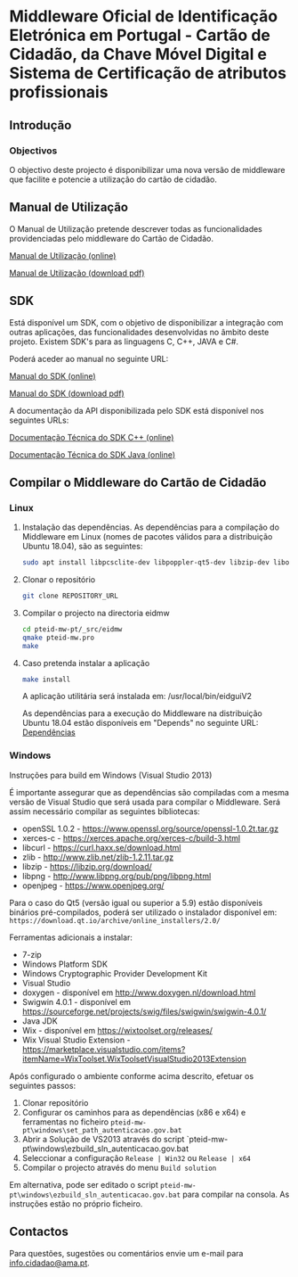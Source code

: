 # Middleware Oficial de Identificação Eletrónica em Portugal - Cartão de Cidadão, da Chave Móvel Digital e Sistema de Certificação de atributos profissionais
## Introdução
### Objectivos

O objectivo deste projecto é disponibilizar uma nova versão de middleware que facilite e potencie a utilização do cartão de cidadão.

## Manual de Utilização

O Manual de Utilização pretende descrever todas as funcionalidades providenciadas pelo middleware do Cartão de Cidadão.

[Manual de Utilização (online)](https://amagovpt.github.io/autenticacao.gov/user_manual.html)

[Manual de Utilização (download pdf)](docs/Manual_de_Utilizacao_v3.pdf)

## SDK

Está disponível um SDK, com o objetivo de disponibilizar a integração com outras aplicações, das funcionalidades desenvolvidas no âmbito deste projeto.
Existem SDK's para as linguagens C, C++, JAVA e C#.

Poderá aceder ao manual no seguinte URL:

[Manual do SDK (online)](https://amagovpt.github.io/autenticacao.gov/manual_sdk.html)

[Manual do SDK (download pdf)](docs/Manual_de_SDK.pdf)

A documentação da API disponibilizada pelo SDK está disponível nos seguintes URLs:


[Documentação Técnica do SDK C++ (online)](https://amagovpt.github.io/autenticacao.gov/sdk/cpp/)

[Documentação Técnica do SDK Java (online)](https://amagovpt.github.io/autenticacao.gov/sdk/java/)

## Compilar o Middleware do Cartão de Cidadão

### Linux

1. Instalação das dependências.
   As dependências para a compilação do Middleware em Linux (nomes de pacotes válidos para a distribuição Ubuntu 18.04), são as seguintes:

   ```bash
   sudo apt install libpcsclite-dev libpoppler-qt5-dev libzip-dev libopenjp2-7-dev libpng-dev openjdk-8-jdk qtbase5-dev qt5-qmake qtbase5-private-dev qt5-default qtdeclarative5-dev qtquickcontrols2-5-dev qml-module-qtquick-controls2 libssl1.0-dev libxerces-c-dev libxml-security-c-dev swig libcurl4-nss-dev libnsspem
   ```

2. Clonar o repositório

   ```bash
   git clone REPOSITORY_URL
   ```

3. Compilar o projecto na directoria eidmw

   ```bash
   cd pteid-mw-pt/_src/eidmw
   qmake pteid-mw.pro
   make
   ```

4. Caso pretenda instalar a aplicação

   ```bash
   make install
   ```

   A aplicação utilitária será instalada em: /usr/local/bin/eidguiV2

   As dependências para a execução do Middleware na distribuição Ubuntu 18.04 estão disponíveis em "Depends" no seguinte URL: [Dependências](pteid-mw-pt/_src/eidmw/debian/control)


### Windows

Instruções para build em Windows (Visual Studio 2013)

É importante assegurar que as dependências são compiladas com a mesma versão de Visual Studio que será usada para compilar o Middleware.
Será assim necessário compilar as seguintes bibliotecas:

- openSSL 1.0.2 - https://www.openssl.org/source/openssl-1.0.2t.tar.gz
- xerces-c - https://xerces.apache.org/xerces-c/build-3.html
- libcurl - https://curl.haxx.se/download.html
- zlib - http://www.zlib.net/zlib-1.2.11.tar.gz
- libzip - https://libzip.org/download/
- libpng - http://www.libpng.org/pub/png/libpng.html
- openjpeg - https://www.openjpeg.org/

Para o caso do Qt5 (versão igual ou superior a 5.9) estão disponíveis binários pré-compilados, poderá ser utilizado o instalador disponível em:  `https://download.qt.io/archive/online_installers/2.0/`

Ferramentas adicionais a instalar:

- 7-zip
- Windows Platform SDK
- Windows Cryptographic Provider Development Kit
- Visual Studio
- doxygen - disponível em http://www.doxygen.nl/download.html
- Swigwin 4.0.1 - disponível em  https://sourceforge.net/projects/swig/files/swigwin/swigwin-4.0.1/
- Java JDK
- Wix - disponível em https://wixtoolset.org/releases/
- Wix Visual Studio Extension - https://marketplace.visualstudio.com/items?itemName=WixToolset.WixToolsetVisualStudio2013Extension


Após configurado o ambiente conforme acima descrito, efetuar os seguintes passos:

1. Clonar repositório
2. Configurar os caminhos para as dependências (x86 e x64) e ferramentas no ficheiro `pteid-mw-pt\windows\set_path_autenticacao.gov.bat`
3. Abrir a Solução de VS2013 através do script `pteid-mw-pt\windows\ezbuild_sln_autenticacao.gov.bat
4. Seleccionar a configuração `Release | Win32` ou `Release | x64`
5. Compilar o projecto através do menu `Build solution`

Em alternativa, pode ser editado o script `pteid-mw-pt\windows\ezbuild_sln_autenticacao.gov.bat` para compilar na consola. As instruções estão no próprio ficheiro.

## Contactos
Para questões, sugestões ou comentários envie um e-mail para info.cidadao@ama.pt.
